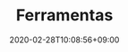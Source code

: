 ---
title: "Ferramentas"
date: 2020-02-28T10:08:56+09:00
description: "Dêem-me uma alavanva e um ponto de apoio..."
draft: false
collapsible: true
weight: 1
---